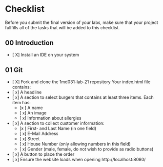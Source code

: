 # Checklist

Before you submit the final version of your labs, make sure that your project fullfills all of the tasks that will be added to this checklist.

## 00 Introduction

- [ X] Install an IDE on your system

## 01 Git

- [ X] Fork and clone the 1md031-lab-21 repository
Your index.html file contains:
- [ x] A headline
- [ x] A section to select burgers that contains at least three items. Each item has:
    - [x ] A name
    - [ x] An image
    - [ x] Information about allergies 
- [ x] A section to collect customer information:
    - [x ] First- and Last Name (in one field)
    - [ x] E-Mail Address
    - [ x] Street
    - [ x] House Number (only allowing numbers in this field)
    - [ x] Gender (male, female, do not wish to provide as radio buttons)
- [ x] A button to place the order
- [ x] Ensure the website loads when opening http://localhost:8080/
